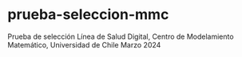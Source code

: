 # prueba-seleccion-mmc
Prueba de selección Línea de Salud Digital, Centro de Modelamiento Matemático, Universidad de Chile Marzo 2024
